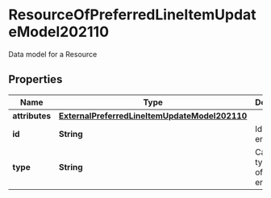 

# ResourceOfPreferredLineItemUpdateModel202110

Data model for a Resource

## Properties

| Name | Type | Description | Notes |
|------------ | ------------- | ------------- | -------------|
|**attributes** | [**ExternalPreferredLineItemUpdateModel202110**](ExternalPreferredLineItemUpdateModel202110.md) |  |  [optional] |
|**id** | **String** | Id of the entity |  [optional] |
|**type** | **String** | Canonical type name of the entity |  [optional] |



